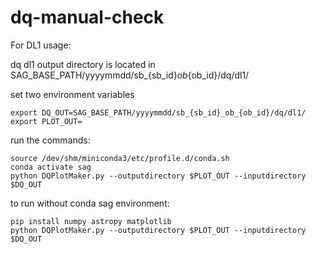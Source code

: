 ﻿# dq-manual-check
For DL1
usage:

dq dl1 output directory is located in 
SAG_BASE_PATH/yyyymmdd/sb_{sb_id}_ob_{ob_id}/dq/dl1/

set two environment variables
```
export DQ_OUT=SAG_BASE_PATH/yyyymmdd/sb_{sb_id}_ob_{ob_id}/dq/dl1/
export PLOT_OUT=
```
run the commands:
```
source /dev/shm/miniconda3/etc/profile.d/conda.sh 
conda activate sag
python DQPlotMaker.py --outputdirectory $PLOT_OUT --inputdirectory $DQ_OUT

```

to run without conda sag environment:
```
pip install numpy astropy matplotlib
python DQPlotMaker.py --outputdirectory $PLOT_OUT --inputdirectory $DQ_OUT
```
